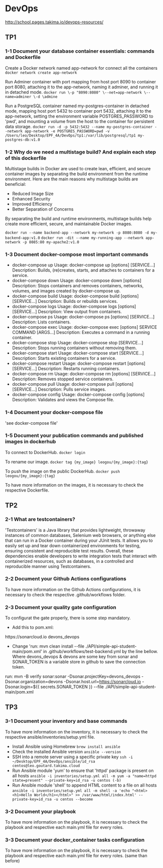 # DevOps
http://school.pages.takima.io/devops-resources/

## TP1


### 1-1 Document your database container essentials: commands and Dockerfile

Create a Docker network named app-network for connect all the containers
`docker network create app-network`


Run Adminer container with port mapping from host port 8090 to container port 8080,
attaching it to the app-network, naming it adminer, and running it in detached mode.
`docker run \-p "8090:8080" \--net=app-network \--name=adminer \-d \admine `


Run a PostgreSQL container named my-postgres-container in detached mode, mapping host port 5432 to container port 5432, attaching it to the app-network, setting the environment variable POSTGRES_PASSWORD to 'pwd', and mounting a volume from the host to the container for persistent data storage.
`docker run -d -p 5432:5432 --name my-postgres-container --network app-network -e POSTGRES_PASSWORD=pwd -v /Users/leo/Desktop/EPF_4A/DevOps/tp1:/var/lib/postgresql/tp1 my-postgres-db:v1.0`

### 1-2 Why do we need a multistage build? And explain each step of this dockerfile

Multistage builds in Docker are used to create lean, efficient, and secure container images by separating the build environment from the runtime environment. Here are the main reasons why multistage builds are beneficial:
- Reduced Image Size
- Enhanced Security
- Improved Efficiency
- Better Separation of Concerns

By separating the build and runtime environments, multistage builds help create more efficient, secure, and maintainable Docker images.


`docker run --name backend-app --network my-network -p 8080:8080 -d my-backend-app:v1.0`
`docker run -dit --name my-running-app --network app-network -p 8085:80 my-apache2:v1.0 `


### 1-3 Document docker-compose most important commands

- docker-compose up
    Usage: docker-compose up [options] [SERVICE...]
    Description: Builds, (re)creates, starts, and attaches to containers for a service.
- docker-compose down
    Usage: docker-compose down [options]
    Description: Stops containers and removes containers, networks, volumes, and images created by docker-compose up.
- docker-compose build
    Usage: docker-compose build [options] [SERVICE...]
    Description: Builds or rebuilds services.
- docker-compose logs
    Usage: docker-compose logs [options] [SERVICE...]
    Description: View output from containers.
- docker-compose ps
    Usage: docker-compose ps [options] [SERVICE...]
    Description: Lists containers.
- docker-compose exec
    Usage: docker-compose exec [options] SERVICE COMMAND [ARGS...]
    Description: Executes a command in a running container.
- docker-compose stop
    Usage: docker-compose stop [SERVICE...]
    Description: Stops running containers without removing them.
- docker-compose start
    Usage: docker-compose start [SERVICE...]
    Description: Starts existing containers for a service.
- docker-compose restart
    Usage: docker-compose restart [options] [SERVICE...]
    Description: Restarts running containers.
- docker-compose rm
    Usage: docker-compose rm [options] [SERVICE...]
    Description: Removes stopped service containers.
- docker-compose pull
    Usage: docker-compose pull [options] [SERVICE...]
    Description: Pulls service images.
- docker-compose config
    Usage: docker-compose config [options]
    Description: Validates and views the Compose file.


### 1-4 Document your docker-compose file

'see docker-compose file'

### 1-5 Document your publication commands and published images in dockerhub

To connect to DockerHub.
`docker login`

To rename our image.
`docker tag {my_image} leogou/{my_image}:{tag}`

To push the image on the public DockerHub.
`docker push leogou/{my_image}:{tag}`


To have more information on the images, it is necessary to check the respective Dockerfile.

## TP2

### 2-1 What are testcontainers?

'Testcontainers' is a Java library that provides lightweight, throwaway instances of common databases, Selenium web browsers, or anything else that can run in a Docker container during your JUnit tests. It allows you to easily set up and tear down containerized environments for testing, ensuring consistent and reproducible test results.
Overall, these dependencies enable developers to write integration tests that interact with containerized resources, such as databases, in a controlled and reproducible manner using Testcontainers.


### 2-2 Document your Github Actions configurations

To have more information on the Github Actions configurations, it is necessary to check the respective .github/workflows folder.

### 2-3 Document your quality gate configuration

To configurat the gate properly, there is some step mandatory.

- Add this to pom.xml:
<properties>
  	<sonar.host.url>https://sonarcloud.io</sonar.host.url>
		<sonar.projectKey>devons_devops</sonar.projectKey>
</properties>

- Change 'run: mvn clean install --file ./API/simple-api-student-main/pom.xml' in  .github/workflows/test-backend.yml by the line bellow. Where devons_devops & devons are some key from sonar and SONAR_TOKEN is a variable store in github to save the connection token.

run: mvn -B verify sonar:sonar -Dsonar.projectKey=devons_devops -Dsonar.organization=devons -Dsonar.host.url=https://sonarcloud.io -Dsonar.login=${{ secrets.SONAR_TOKEN }}  --file ./API/simple-api-student-main/pom.xml


## TP3

### 3-1 Document your inventory and base commands

To have more information on the inventory, it is necessary to check the respective ansible/inventories/setup.yml file.

- Install Ansible using Homebrew
`brew install ansible`
- Check the installed Ansible version
`ansible --version`
- SSH into a remote server using a specific private key
`ssh -i ~/Desktop/EPF_4A/DevOps/ansible/id_rsa centos@leo.goutard.takima.cloud`
- Run Ansible module 'yum' to ensure that 'httpd' package is present on all hosts
`ansible -i inventories/setup.yml all -m yum -a "name=httpd state=present" --private-key=id_rsa -u centos (-b)`
- Run Ansible module 'shell' to append HTML content to a file on all hosts
`ansible -i inventories/setup.yml all -m shell -a 'echo "<html><h1>Hello World</h1></html>" >> /var/www/html/index.html' --private-key=id_rsa -u centos --become`

### 3-2 Document your playbook

To have more information on the playbook, it is necessary to check the playbook and respective each main.yml file for every roles.

### 3-3 Document your docker_container tasks configuration


To have more information on the playbook, it is necessary to check the playbook and respective each main.yml file for every roles.
(same than before)